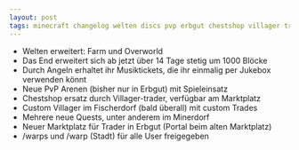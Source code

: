 ```yaml
---
layout: post
tags: minecraft changelog welten discs pvp erbgut chestshop villager trader marktplatz warps
---
```


- Welten erweitert: Farm und Overworld
- Das End erweitert sich ab jetzt über 14 Tage stetig um 1000 Blöcke
- Durch Angeln erhaltet ihr Musiktickets, die ihr einmalig per Jukebox verwenden könnt
- Neue PvP Arenen (bisher nur in Erbgut) mit Spieleinsatz
- Chestshop ersatz durch Villager-trader, verfügbar am Marktplatz
- Custom Villager im Fischerdorf (bald überall) mit custom Trades
- Mehrere neue Quests, unter anderem im Minerdorf
- Neuer Marktplatz für Trader in Erbgut (Portal beim alten Marktplatz)
- /warps und /warp (Stadt) für alle User freigegeben
